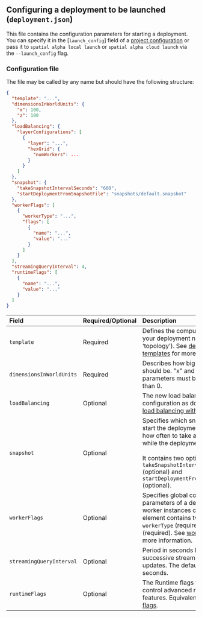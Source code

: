 ## Configuring a deployment to be launched (`deployment.json`)

This file contains the configuration parameters for starting a deployment. You can specify it in the [`launch_config`] field of a [project configuration](project-configuration.md) or pass it to `spatial alpha local launch` or `spatial alpha cloud launch` via the `--launch_config` flag.

### Configuration file

The file may be called by any name but should have the following structure:

```json
{
  "template": "...",
  "dimensionsInWorldUnits": {
    "x": 100,
    "z": 100
  },
  "loadBalancing": {
    "layerConfigurations": [
      {
        "layer": "...",
        "hexGrid": {
          "numWorkers": ...
        }
      }
    ]
  },
  "snapshot": {
    "takeSnapshotIntervalSeconds": "600",
    "startDeploymentFromSnapshotFile": "snapshots/default.snapshot"
  },
  "workerFlags": [
    {
      "workerType": "...",
      "flags": [
        {
          "name": "...",
          "value": "..."
        }
      ]
    }
  ],
  "streamingQueryInterval": 4,
  "runtimeFlags": [
    {
      "name": "...",
      "value": "..."
    }
  ]   
}
```

| Field | Required/Optional | Description | 
| :------------- | :------------- | :------- |
| `template` | Required | Defines the compute resources your deployment needs (its ‘topology’). See [deployment templates](https://docs.improbable.io/reference/latest/shared/reference/file-formats/launch-config#templates) for more details. |
| `dimensionsInWorldUnits` | Required | Describes how big the world should be. "x" and "z" parameters must both be greater than 0. |
| `loadBalancing` | Optional | The new load balancing configuration as documented in [load balancing with layers](https://docs.improbable.io/reference/latest/shared/worker-configuration/load-balancing). |
| `snapshot` | Optional | Specifies which snapshot file to start the deployment from and how often to take a snapshot while the deployment is running. <br><br> It contains two optional fields: `takeSnapshotIntervalSeconds` (optional) and `startDeploymentFromSnapshotFile` (optional). |
| `workerFlags` | Optional | Specifies global configuration parameters of a deployment that worker instances can read. Each element contains two fields: `workerType` (required) and `flags` (required). See [worker flags](https://docs.improbable.io/reference/latest/shared/worker-configuration/worker-flags) for more information. |
| `streamingQueryInterval` | Optional | Period in seconds between successive streaming query updates. The default value is `4` seconds. |
| `runtimeFlags` | Optional | The Runtime flags that can control advanced runtime features. Equivalent to [legacy flags](https://docs.improbable.io/reference/latest/shared/reference/file-formats/launch-config#legacy-flags).|
